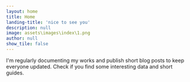 ```yaml
---
layout: home
title: Home
landing-title: 'nice to see you'
description: null
image: assets\images\index\1.png
author: null
show_tile: false
---
```


I'm regularly documenting my works and publish short blog posts to keep everyone updated. Check if you find some interesting data and short guides. 